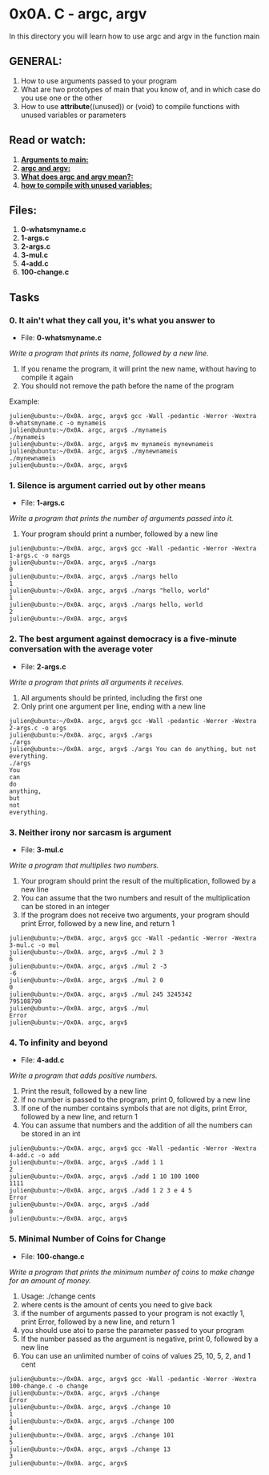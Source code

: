 #  0x0A. C - argc, argv
In this directory you will learn how to use argc and argv in the function main

## GENERAL:

1.  How to use arguments passed to your program
2.  What are two prototypes of main that you know of, and in which case do you use one or the other
3.  How to use __attribute__((unused)) or (void) to compile functions with unused variables or parameters

## Read or watch:

1.    **[Arguments to main:](https://publications.gbdirect.co.uk//c_book/chapter10/arguments_to_main.html)**
2.    **[argc and argv:](http://crasseux.com/books/ctutorial/argc-and-argv.html)**
3.    **[What does argc and argv mean?:](https://www.youtube.com/watch?v=aP1ijjeZc24)** 
4.    **[how to compile with unused variables:](https://www.google.com/webhp?q=unused+variable+C)**


## Files:

1.  **0-whatsmyname.c**
2.  **1-args.c**
3.  **2-args.c**
4.  **3-mul.c**
5.  **4-add.c**
6.  **100-change.c**

## Tasks

### 0. It ain't what they call you, it's what you answer to
*   File: **0-whatsmyname.c**

*Write a program that prints its name, followed by a new line.*

1.  If you rename the program, it will print the new name, without having to compile it again
2.  You should not remove the path before the name of the program    

Example:

```
julien@ubuntu:~/0x0A. argc, argv$ gcc -Wall -pedantic -Werror -Wextra 0-whatsmyname.c -o mynameis
julien@ubuntu:~/0x0A. argc, argv$ ./mynameis 
./mynameis
julien@ubuntu:~/0x0A. argc, argv$ mv mynameis mynewnameis
julien@ubuntu:~/0x0A. argc, argv$ ./mynewnameis 
./mynewnameis
julien@ubuntu:~/0x0A. argc, argv$ 
```

### 1. Silence is argument carried out by other means

*   File: **1-args.c**

*Write a program that prints the number of arguments passed into it.*

1.    Your program should print a number, followed by a new line

```
julien@ubuntu:~/0x0A. argc, argv$ gcc -Wall -pedantic -Werror -Wextra 1-args.c -o nargs
julien@ubuntu:~/0x0A. argc, argv$ ./nargs 
0
julien@ubuntu:~/0x0A. argc, argv$ ./nargs hello
1
julien@ubuntu:~/0x0A. argc, argv$ ./nargs "hello, world"
1
julien@ubuntu:~/0x0A. argc, argv$ ./nargs hello, world
2
julien@ubuntu:~/0x0A. argc, argv$ 
```

###  2. The best argument against democracy is a five-minute conversation with the average voter 
*   File: **2-args.c**

*Write a program that prints all arguments it receives.*

1.  All arguments should be printed, including the first one
2.  Only print one argument per line, ending with a new line

```
julien@ubuntu:~/0x0A. argc, argv$ gcc -Wall -pedantic -Werror -Wextra 2-args.c -o args
julien@ubuntu:~/0x0A. argc, argv$ ./args 
./args
julien@ubuntu:~/0x0A. argc, argv$ ./args You can do anything, but not everything.
./args
You
can
do
anything,
but
not
everything.
```

###  3. Neither irony nor sarcasm is argument 

*   File: **3-mul.c**

*Write a program that multiplies two numbers.*

1.  Your program should print the result of the multiplication, followed by a new line
2.  You can assume that the two numbers and result of the multiplication can be stored in an integer
3.  If the program does not receive two arguments, your program should print Error, followed by a new line, and return 1

```
julien@ubuntu:~/0x0A. argc, argv$ gcc -Wall -pedantic -Werror -Wextra 3-mul.c -o mul
julien@ubuntu:~/0x0A. argc, argv$ ./mul 2 3
6
julien@ubuntu:~/0x0A. argc, argv$ ./mul 2 -3
-6
julien@ubuntu:~/0x0A. argc, argv$ ./mul 2 0
0
julien@ubuntu:~/0x0A. argc, argv$ ./mul 245 3245342
795108790
julien@ubuntu:~/0x0A. argc, argv$ ./mul
Error
julien@ubuntu:~/0x0A. argc, argv$ 
```

###  4. To infinity and beyond 

*   File: **4-add.c**

*Write a program that adds positive numbers.*

1.  Print the result, followed by a new line
2.  If no number is passed to the program, print 0, followed by a new line
3.  If one of the number contains symbols that are not digits, print Error, followed by a new line, and return 1
4.  You can assume that numbers and the addition of all the numbers can be stored in an int

```
julien@ubuntu:~/0x0A. argc, argv$ gcc -Wall -pedantic -Werror -Wextra 4-add.c -o add
julien@ubuntu:~/0x0A. argc, argv$ ./add 1 1
2
julien@ubuntu:~/0x0A. argc, argv$ ./add 1 10 100 1000
1111
julien@ubuntu:~/0x0A. argc, argv$ ./add 1 2 3 e 4 5
Error
julien@ubuntu:~/0x0A. argc, argv$ ./add
0
julien@ubuntu:~/0x0A. argc, argv$ 
```

###   5. Minimal Number of Coins for Change 

* File: **100-change.c**

*Write a program that prints the minimum number of coins to make change for an amount of money.*

1.  Usage: ./change cents
2.  where cents is the amount of cents you need to give back
3.  if the number of arguments passed to your program is not exactly 1, print Error, followed by a new line, and return 1
4.  you should use atoi to parse the parameter passed to your program
5.  If the number passed as the argument is negative, print 0, followed by a new line
6.  You can use an unlimited number of coins of values 25, 10, 5, 2, and 1 cent

```
julien@ubuntu:~/0x0A. argc, argv$ gcc -Wall -pedantic -Werror -Wextra 100-change.c -o change
julien@ubuntu:~/0x0A. argc, argv$ ./change 
Error
julien@ubuntu:~/0x0A. argc, argv$ ./change 10
1
julien@ubuntu:~/0x0A. argc, argv$ ./change 100
4
julien@ubuntu:~/0x0A. argc, argv$ ./change 101
5
julien@ubuntu:~/0x0A. argc, argv$ ./change 13
3
julien@ubuntu:~/0x0A. argc, argv$ 
```

